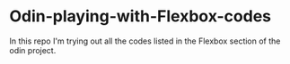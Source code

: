 # Odin-playing-with-Flexbox-codes
In this repo I'm trying out all the codes listed in the Flexbox section of the odin project. 
